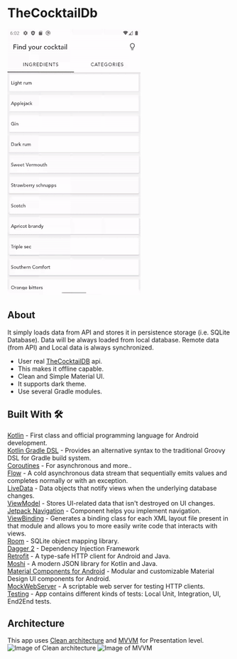# TheCocktailDb

![GitHub Logo](/screenshots/app_flow.gif)

## About
It simply loads data from API and stores it in persistence storage (i.e. SQLite Database). Data will be always loaded from local database. Remote data (from API) and Local data is always synchronized.
* User real [TheCocktailDB](https://www.thecocktaildb.com/) api.<br>
* This makes it offline capable.<br>
* Clean and Simple Material UI.<br>
* It supports dark theme.<br>
* Use several Gradle modules.<br>

## Built With 🛠
[Kotlin](https://kotlinlang.org/) - First class and official programming language for Android development.<br>
[Kotlin Gradle DSL](https://docs.gradle.org/current/userguide/kotlin_dsl.html) - Provides an alternative syntax to the traditional Groovy DSL for Gradle build system. <br>
[Coroutines](https://kotlinlang.org/docs/reference/coroutines-overview.html) - For asynchronous and more..<br>
[Flow](https://kotlin.github.io/kotlinx.coroutines/kotlinx-coroutines-core/kotlinx.coroutines.flow/-flow/) - A cold asynchronous data stream that sequentially emits values and completes normally or with an exception.<br>
[LiveData](https://developer.android.com/topic/libraries/architecture/livedata) - Data objects that notify views when the underlying database changes.<br>
[ViewModel](https://developer.android.com/topic/libraries/architecture/viewmodel) - Stores UI-related data that isn't destroyed on UI changes.<br>
[Jetpack Navigation](https://developer.android.com/guide/navigation) - Component helps you implement navigation.<br>
[ViewBinding](https://developer.android.com/topic/libraries/view-binding) - Generates a binding class for each XML layout file present in that module and allows you to more easily write code that interacts with views.<br>
[Room](https://developer.android.com/topic/libraries/architecture/room) - SQLite object mapping library.<br>
[Dagger 2](https://dagger.dev/) - Dependency Injection Framework<br>
[Retrofit](https://square.github.io/retrofit/) - A type-safe HTTP client for Android and Java.<br>
[Moshi](https://github.com/square/moshi) - A modern JSON library for Kotlin and Java.<br>
[Material Components for Android](https://github.com/material-components/material-components-android) - Modular and customizable Material Design UI components for Android.<br>
[MockWebServer](https://github.com/square/okhttp/tree/master/mockwebserver) - A scriptable web server for testing HTTP clients.<br>
[Testing](https://developer.android.com/training/testing) - App contains different kinds of tests: Local Unit, Integration, UI, End2End tests.<br>
## Architecture
This app uses [Clean architecture](http://blog.cleancoder.com/uncle-bob/2012/08/13/the-clean-architecture.html) and [MVVM](https://developer.android.com/jetpack/docs/guide#recommended-app-arch) for Presentation level.
![Image of Clean architecture](https://habrastorage.org/web/986/9db/e34/9869dbe34b5649e28be40bff6bee3147.png)
![Image of MVVM](https://developer.android.com/topic/libraries/architecture/images/final-architecture.png)
